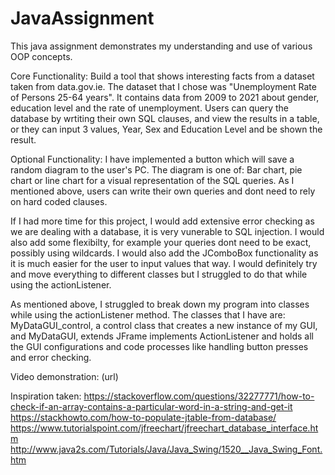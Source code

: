 # JavaAssignment
This java assignment demonstrates my understanding and use of various OOP concepts.

Core Functionality:  Build a tool that shows
interesting facts from a dataset taken from 
data.gov.ie. The dataset that I chose was 
"Unemployment Rate of Persons 25-64 years".
It contains data from 2009 to 2021 about
gender, education level and the rate of 
unemployment. Users can query the database 
by wrtiting their own SQL clauses, and view 
the results in a table, or they can input 3 values,
Year, Sex and Education Level and be shown the result.

Optional Functionality:  I have implemented a button
which will save a random diagram to the user's
PC. The diagram is one of: Bar chart, pie chart
or line chart for a visual representation of the SQL
queries. As I mentioned above, users can write their own 
queries and dont need to rely on hard coded clauses. 

If I had more time for this project, I would add extensive error checking 
as we are dealing with a database, it is very vunerable to SQL injection.
I would also add some flexibilty, for example your queries dont need to 
be exact, possibly using wildcards. I would also add
the JComboBox functionality as it is much easier for the user to
input values that way. I would definitely try and move everything
to different classes but I struggled to do that while using 
the actionListener.

As mentioned above, I struggled to break down my program into 
classes while using the actionListener method. The classes that
I have are: MyDataGUI_control, a control class that creates a new
instance of my GUI, and MyDataGUI, extends JFrame implements
ActionListener and holds all the GUI configurations and code 
processes like handling button presses and error checking.


Video demonstration: (url)

Inspiration taken: 
https://stackoverflow.com/questions/32277771/how-to-check-if-an-array-contains-a-particular-word-in-a-string-and-get-it
https://stackhowto.com/how-to-populate-jtable-from-database/
https://www.tutorialspoint.com/jfreechart/jfreechart_database_interface.htm
http://www.java2s.com/Tutorials/Java/Java_Swing/1520__Java_Swing_Font.htm

